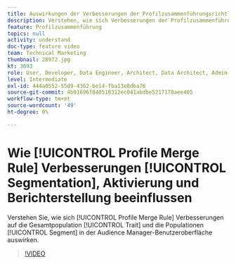 ```yaml
---
title: Auswirkungen der Verbesserungen der Profilzusammenführungsrichtlinien auf Segmentierung, Aktivierung und Berichterstellung
description: Verstehen, wie sich Verbesserungen der Profilzusammenführungsrichtlinien auf die Gesamteigenschafts- und Segmentpopulationen in der Audience Manager-Benutzeroberfläche auswirken
feature: Profilzusammenführung
topics: null
activity: understand
doc-type: feature video
team: Technical Marketing
thumbnail: 28972.jpg
kt: 3693
role: User, Developer, Data Engineer, Architect, Data Architect, Admin, Leader
level: Intermediate
exl-id: 444a0552-55d9-4362-be14-fba13e8dba76
source-git-commit: 4b91696f840518312ec041abdbe5217178aee405
workflow-type: tm+mt
source-wordcount: '49'
ht-degree: 0%

---
```


# Wie [!UICONTROL Profile Merge Rule] Verbesserungen [!UICONTROL Segmentation], Aktivierung und Berichterstellung beeinflussen

Verstehen Sie, wie sich [!UICONTROL Profile Merge Rule] Verbesserungen auf die Gesamtpopulation [!UICONTROL Trait] und die Populationen [!UICONTROL Segment] in der Audience Manager-Benutzeroberfläche auswirken.

>[!VIDEO](https://video.tv.adobe.com/v/28972/?quality=12)

